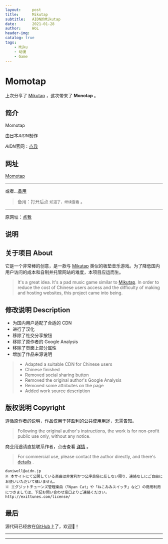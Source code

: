 ```yaml
---
layout:     post
title:      Mikutap
subtitle:   AIDN的Mikutap
date:       2021-01-28
author:     WoL
header-img: 
catalog: true
tags:
    - Miku
    - 动漫
    - Game
---
```


# Momotap

上次分享了 [Mikutap](https://woleo-z.github.io/2021/01/28/Mikutap/) ，这次带来了 **Monotap** 。

## 简介

Momotap

由日本*AIDN*制作

*AIDN*官网：[点我](https://aidn.jp)

## 网址

[Momotap](https://woleo-z.github.io/Momotap/)

---

或者...[备用](https://u.pmdaniu.com/pYO5y)

> 备用：打开后点 `知道了，继续查看` 。

---

原网址：[点我](https://aidn.jp/momotap/)

## 说明

## 关于项目 About

它是一个非常棒的创意，是一款与 [Mikutap](https://aidn.jp/mikutap) 类似的板垫音乐游戏。为了降低国内用户访问的成本和自制并托管网站的难度，本项目应运而生。  
> It's a great idea. It's a pad music game similar to [Mikutap](https://aidn.jp/mikutap). In order to reduce the cost of Chinese users access and the difficulty of making and hosting websites, this project came into being.

## 修改说明 Description

- 为国内用户适配了合适的 CDN
- 进行了汉化
- 移除了社交分享按钮
- 移除了原作者的 Google Analysis
- 移除了页面上部分属性
- 增加了作品来源说明

> - Adapted a suitable CDN for Chinese users
> - Chinese finished
> - Removed social sharing button
> - Removed the original author's Google Analysis
> - Removed some attributes on the page
> - Added work source description

## 版权说明 Copyright

遵循原作者的说明，作品仅用于非盈利的公共使用用途，无需告知。  
> Following the original author's instructions, the work is for non-profit public use only, without any notice.

商业用途请直接联系作者，点击查看 [详情](https://aidn.jp/about/) 。  
> For commercial use, please contact the author directly, and there's [details](https://aidn.jp/about/) .

```copyright
daniwell@aidn.jp
※ 本サイトにて公開している楽曲は非営利かつ公序良俗に反しない限り、連絡なしにご自由にお使いいただいて構いません。
※ エグジットチューンズ管理楽曲（「Nyan Cat」や「ねこみみスイッチ」など）の商用利用につきましては、下記お問い合わせ窓口よりご連絡ください。
http://exittunes.com/license/
```

## 最后

源代码已经放在[GitHub](https://github.com/WoLeo-Z/Momotap/)上了，欢迎👏！

---
---
